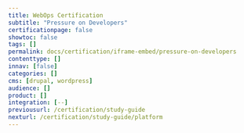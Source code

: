 ```yaml
---
title: WebOps Certification
subtitle: "Pressure on Developers"
certificationpage: false
showtoc: false
tags: []
permalink: docs/certification/iframe-embed/pressure-on-developers
contenttype: []
innav: [false]
categories: []
cms: [drupal, wordpress]
audience: []
product: []
integration: [--]
previousurl: /certification/study-guide
nexturl: /certification/study-guide/platform
---
```


<Partial file="certification-guide/pressure-on-developers.md" />
